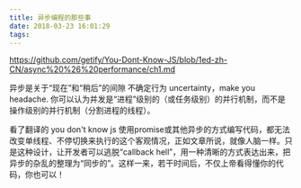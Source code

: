 ```yaml
---
title: 异步编程的那些事
date: 2018-03-23 16:01:29
tags:
---
```


https://github.com/getify/You-Dont-Know-JS/blob/1ed-zh-CN/async%20%26%20performance/ch1.md

异步是关于“现在”和“稍后”的间隙
不确定行为 uncertainty，make you headache.
你可以认为并发是“进程”级别的（或任务级别）的并行机制，而不是操作级别的并行机制（分割进程的线程）。

看了翻译的 you don't know js
使用promise或其他异步的方式编写代码，都无法改变单线程、不停切换来执行的这个客观情况，正如文章所说，就像人脑一样。只是这种设计，让开发者可以逃脱“callback hell”，用一种清晰的方式表达出来，把异步的杂乱的整理为“同步的”。这样一来，若干时间后，不仅上帝看得懂你的代码，你也可以！